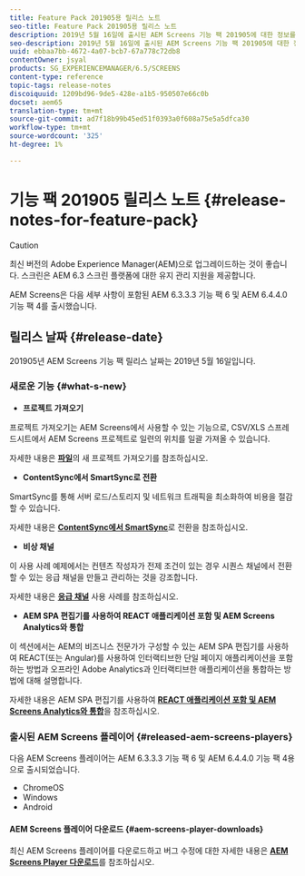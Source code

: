 ```yaml
---
title: Feature Pack 201905용 릴리스 노트
seo-title: Feature Pack 201905용 릴리스 노트
description: 2019년 5월 16일에 출시된 AEM Screens 기능 팩 201905에 대한 정보를 보려면 이 페이지를 따르십시오.
seo-description: 2019년 5월 16일에 출시된 AEM Screens 기능 팩 201905에 대한 정보를 보려면 이 페이지를 따르십시오.
uuid: ebbaa7bb-4672-4a07-bcb7-67a778c72db8
contentOwner: jsyal
products: SG_EXPERIENCEMANAGER/6.5/SCREENS
content-type: reference
topic-tags: release-notes
discoiquuid: 1209bd96-9de5-428e-a1b5-950507e66c0b
docset: aem65
translation-type: tm+mt
source-git-commit: ad7f18b99b45ed51f0393a0f608a75e5a5dfca30
workflow-type: tm+mt
source-wordcount: '325'
ht-degree: 1%

---
```



# 기능 팩 201905 릴리스 노트 {#release-notes-for-feature-pack}

>[!CAUTION]
>
>최신 버전의 Adobe Experience Manager(AEM)으로 업그레이드하는 것이 좋습니다. 스크린은 AEM 6.3 스크린 플랫폼에 대한 유지 관리 지원을 제공합니다.

AEM Screens은 다음 세부 사항이 포함된 AEM 6.3.3.3 기능 팩 6 및 AEM 6.4.4.0 기능 팩 4를 출시했습니다.

## 릴리스 날짜 {#release-date}

201905년 AEM Screens 기능 팩 릴리스 날짜는 2019년 5월 16일입니다.

### 새로운 기능 {#what-s-new}

* **프로젝트 가져오기**

프로젝트 가져오기는 AEM Screens에서 사용할 수 있는 기능으로, CSV/XLS 스프레드시트에서 AEM Screens 프로젝트로 일련의 위치를 일괄 가져올 수 있습니다.

자세한 내용은 **[파일](project-importer.md)**&#x200B;의 새 프로젝트 가져오기를 참조하십시오.

* **ContentSync에서 SmartSync로 전환**

SmartSync를 통해 서버 로드/스토리지 및 네트워크 트래픽을 최소화하여 비용을 절감할 수 있습니다.

자세한 내용은 **[ContentSync에서 SmartSync](smartsync.md)**&#x200B;로 전환을 참조하십시오.

* **비상 채널**

이 사용 사례 예제에서는 컨텐츠 작성자가 전제 조건이 있는 경우 시퀀스 채널에서 전환할 수 있는 응급 채널을 만들고 관리하는 것을 강조합니다.

자세한 내용은 **[응급 채널](emergency-channel.md)** 사용 사례를 참조하십시오.

* **AEM SPA 편집기를 사용하여 REACT 애플리케이션 포함 및 AEM Screens Analytics와 통합**

이 섹션에서는 AEM의 비즈니스 전문가가 구성할 수 있는 AEM SPA 편집기를 사용하여 REACT(또는 Angular)를 사용하여 인터랙티브한 단일 페이지 애플리케이션을 포함하는 방법과 오프라인 Adobe Analytics과 인터랙티브한 애플리케이션을 통합하는 방법에 대해 설명합니다.

자세한 내용은 AEM SPA 편집기를 사용하여 **[REACT 애플리케이션 포함 및 AEM Screens Analytics와 통합](embedding-react-app.md)**&#x200B;을 참조하십시오.

### 출시된 AEM Screens 플레이어 {#released-aem-screens-players}

다음 AEM Screens 플레이어는 AEM 6.3.3.3 기능 팩 6 및 AEM 6.4.4.0 기능 팩 4용으로 출시되었습니다.

* ChromeOS
* Windows
* Android

#### AEM Screens 플레이어 다운로드 {#aem-screens-player-downloads}

최신 AEM Screens 플레이어를 다운로드하고 버그 수정에 대한 자세한 내용은 **[AEM Screens Player 다운로드](https://download.macromedia.com/screens/)**&#x200B;를 참조하십시오.
